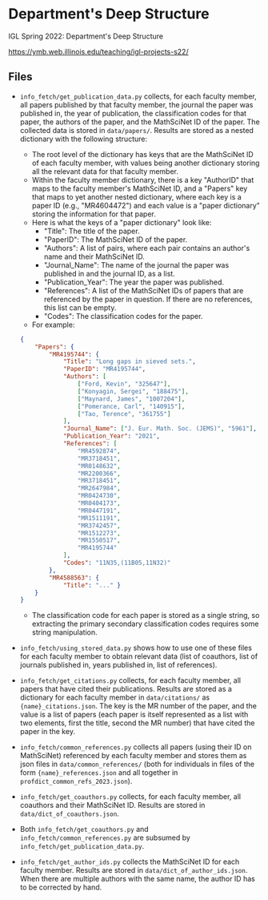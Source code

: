 # Department's Deep Structure
IGL Spring 2022: Department's Deep Structure


https://ymb.web.illinois.edu/teaching/igl-projects-s22/


## Files

- `info_fetch/get_publication_data.py` collects, for each faculty member, all papers published by that faculty member, the journal the paper was published in, the year of publication, the classification codes for that paper, the authors of the paper, and the MathSciNet ID of the paper. The collected data is stored in `data/papers/`. Results are stored as a nested dictionary with the following structure:

    - The root level of the dictionary has keys that are the MathSciNet ID of each faculty member, with values being another dictionary storing all the relevant data for that faculty member.
    - Within the faculty member dictionary, there is a key "AuthorID" that maps to the faculty member's MathSciNet ID, and a "Papers" key that maps to yet another nested dictionary, where each key is a paper ID (e.g., "MR4604472") and each value is a "paper dictionary" storing the information for that paper.
    - Here is what the keys of a "paper dictionary" look like:
        * "Title": The title of the paper.
        * "PaperID": The MathSciNet ID of the paper.
        * "Authors": A list of pairs, where each pair contains an author's name and their MathSciNet ID.
        * "Journal_Name": The name of the journal the paper was published in and the journal ID, as a list.
        * "Publication_Year": The year the paper was published.
        * "References": A list of the MathSciNet IDs of papers that are referenced by the paper in question. If there are no references, this list can be empty.
        * "Codes": The classification codes for the paper.
    - For example: 
    ```json
    {
        "Papers": {
            "MR4195744": {
                "Title": "Long gaps in sieved sets.",
                "PaperID": "MR4195744",
                "Authors": [
                    ["Ford, Kevin", "325647"],
                    ["Konyagin, Sergei", "188475"],
                    ["Maynard, James", "1007204"],
                    ["Pomerance, Carl", "140915"],
                    ["Tao, Terence", "361755"]
                ],
                "Journal_Name": ["J. Eur. Math. Soc. (JEMS)", "5961"],
                "Publication_Year": "2021",
                "References": [
                    "MR4592874",
                    "MR3718451",
                    "MR0148632",
                    "MR2200366",
                    "MR3718451",
                    "MR2647984",
                    "MR0424730",
                    "MR0404173",
                    "MR0447191",
                    "MR1511191",
                    "MR3742457",
                    "MR1512273",
                    "MR1550517",
                    "MR4195744"
                ],
                "Codes": "11N35,(11B05,11N32)"
            },
            "MR4588563": { 
                "Title": "..." }
        }
    }
    ```

    - The classification code for each paper is stored as a single string, so extracting the primary secondary classification codes requires some string manipulation. 
    
- `info_fetch/using_stored_data.py` shows how to use one of these files for each faculty member to obtain relevant data (list of coauthors, list of journals published in, years published in, list of references).

- `info_fetch/get_citations.py` collects, for each faculty member, all papers that have cited their publications. Results are stored as a dictionary for each faculty member in `data/citations/` as  `{name}_citations.json`. The key is the MR number of the paper, and the value is a list of papers (each paper is itself represented as a list with two elements, first the title, second the MR number) that have cited the paper in the key.

- `info_fetch/common_references.py` collects all papers (using their ID on MathSciNet) referenced by each faculty member and stores them as json files in `data/common_references/` (both for individuals in files of the form `{name}_references.json` and all together in `profdict_common_refs_2023.json`). 

- `info_fetch/get_coauthors.py` collects, for each faculty member, all coauthors and their MathSciNet ID. Results are stored in `data/dict_of_coauthors.json`.

* Both `info_fetch/get_coauthors.py` and `info_fetch/common_references.py` are subsumed by `info_fetch/get_publication_data.py`.

- `info_fetch/get_author_ids.py` collects the MathSciNet ID for each faculty member. Results are stored in `data/dict_of_author_ids.json`. When there are multiple authors with the same name, the author ID has to be corrected by hand.





